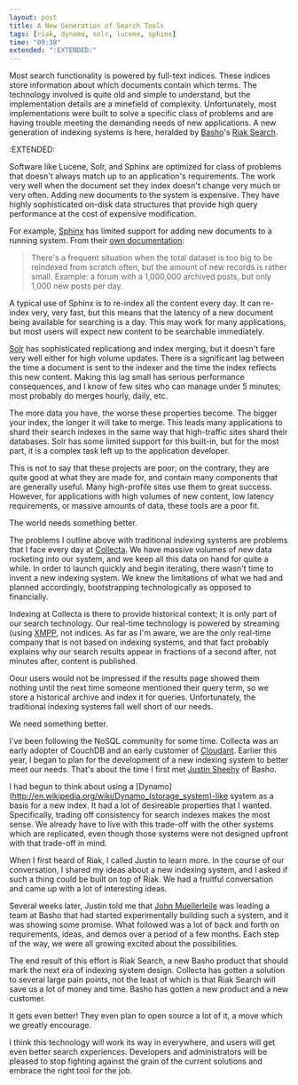 ```yaml
---
layout: post
title: A New Generation of Search Tools
tags: [riak, dynamo, solr, lucene, sphinx]
time: "09:38"
extended: ":EXTENDED:"
---
```


Most search functionality is powered by full-text indices. These
indices store information about which documents contain which
terms. The technology involved is quite old and simple to understand,
but the implementation details are a minefield of
complexity. Unfortunately, most implementations were built to solve a
specific class of problems and are having trouble meeting the
demanding needs of new applications. A new generation of indexing
systems is here, heralded by [Basho](http://www.basho.com)'s [Riak 
Search](http://www.basho.com/riaksearch.html).

:EXTENDED:

Software like Lucene, Solr, and Sphinx are optimized for class of
problems that doesn't always match up to an application's
requirements. The work very well when the document set they index
doesn't change very much or very often. Adding new documents to the
system is expensive. They have highly sophisticated on-disk data
structures that provide high query performance at the cost of
expensive modification.

For example, [Sphinx](http://www.sphinxsearch.com) has limited support
for adding new documents to a running system. From their [own
documentation](http://www.sphinxsearch.com/docs/current.html#live-updates):

> There's a frequent situation when the total dataset is too big to be reindexed from scratch often, but the amount of new records is rather small. Example: a forum with a 1,000,000 archived posts, but only 1,000 new posts per day. 

A typical use of Sphinx is to re-index all the content every day. It
can re-index very, very fast, but this means that the latency of
a new document being available for searching is a day. This may work
for many applications, but most users will expect new content to be
searchable immediately.

[Solr](http://lucene.apache.org/solr/) has sophisticated replicationg
and index merging, but it doesn't fare very well either for high
volume updates.  There is a significant lag between the time a
document is sent to the indexer and the time the index reflects this
new content.  Making this lag small has serious performance
consequences, and I know of few sites who can manage under 5 minutes;
most probably do merges hourly, daily, etc.

The more data you have, the worse these properties become. The bigger
your index, the longer it will take to merge. This leads many
applications to shard their search indexes in the same way that
high-traffic sites shard their databases. Solr has some limited
support for this built-in, but for the most part, it is a complex task
left up to the application developer.

This is not to say that these projects are poor; on the contrary, they
are quite good at what they are made for, and contain many components
that are generally useful. Many high-profile sites use them to great
success. However, for applications with high volumes of new content,
low latency requirements, or massive amounts of data, these tools are
a poor fit.

The world needs something better.

The problems I outline above with traditional indexing systems are
problems that I face every day at
[Collecta](http://www.collecta.com). We have massive volumes of new
data rocketing into our system, and we keep all this data on hand for
quite a while. In order to launch quickly and begin iterating, there
wasn't time to invent a new indexing system. We knew the limitations
of what we had and planned accordingly, bootstrapping technologically
as opposed to financially. 

Indexing at Collecta is there to provide historical context; it is
only part of our search technology. Our real-time technology is
powered by streaming (using [XMPP](http://www.xmpp.org), not
indices. As far as I'm aware, we are the only real-time company that
is not based on indexing systems, and that fact probably explains why
our search results appear in fractions of a second after, not minutes
after, content is published.

Oour users would not be impressed if the results page showed them
nothing until the next time someone mentioned their query term, so we
store a historical archive and index it for queries. Unfortunately, the
traditional indexing systems fall well short of our needs.

We need something better.

I've been following the NoSQL community for some time. Collecta was an
early adopter of CouchDB and an early customer of
[Cloudant](http://www.cloudant.com). Earlier this year, I began to
plan for the development of a new indexing system to better meet our
needs. That's about the time I first met [Justin
Sheehy](http://twitter.com/justinsheehy) of Basho.

I had begun to think about using a
[Dynamo](http://en.wikipedia.org/wiki/Dynamo_(storage_system)-like
system as a basis for a new index. It had a lot of desireable
properties that I wanted. Specifically, trading off consistency for
search indexes makes the most sense.  We already have to live with
this trade-off with the other systems which are replicated, even
though those systems were not designed upfront with that trade-off in
mind.

When I first heard of Riak, I called Justin to learn more. In the
course of our conversation, I shared my ideas about a new indexing
system, and I asked if such a thing could be built on top of Riak.  We
had a fruitful conversation and came up with a lot of interesting
ideas.

Several weeks later, Justin told me that [John
Muellerleile](http://twitter.com/jrecursive) was leading a team at
Basho that had started experimentally building such a system, and it
was showing some promise. What followed was a lot of back and forth on
requirements, ideas, and demos over a period of a few months. Each
step of the way, we were all growing excited about the possibilities.

The end result of this effort is Riak Search, a new Basho product that
should mark the next era of indexing system design.  Collecta has
gotten a solution to several large pain points, not the least of which
is that Riak Search will save us a lot of money and time.  Basho has
gotten a new product and a new customer.

It gets even better! They even plan to open source a lot of it, a move
which we greatly encourage.

I think this technology will work its way in everywhere, and users
will get even better search experiences. Developers and administrators
will be pleased to stop fighting against the grain of the current
solutions and embrace the right tool for the job.
